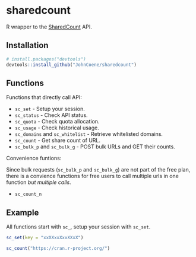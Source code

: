 # sharedcount

R wrapper to the [SharedCount](https://www.sharedcount.com) API.

## Installation

``` r
# install.packages("devtools")
devtools::install_github("JohnCoene/sharedcount")
```
## Functions

Functions that directly call API:

- `sc_set` - Setup your session.
- `sc_status` - Check API status.
- `sc_quota` - Check quota allocation.
- `sc_usage` - Check historical usage.
- `sc_domains` and `sc_whitelist` - Retrieve whitelisted domains.
- `sc_count` - Get share count of URL.
- `sc_bulk_p` and `sc_bulk_g` - POST bulk URLs and GET their counts.

Convenience funtions:

Since bulk requests (`sc_bulk_p` and `sc_bulk_g`) are not part of the free plan, there is a convience functions for free users to call multiple urls in one function _but multiple calls_.

- `sc_count_n`

## Example

All functions start with `sc_`, setup your session with `sc_set`.

``` r
sc_set(key = "xxXXxxXxxXXxX")

sc_count("https://cran.r-project.org/")
```

